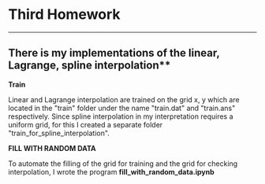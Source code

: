 # Third Homework
----------------
## There is my implementations of the linear, Lagrange, spline interpolation**

**Train**

Linear and Lagrange interpolation are trained on the grid x, y which are located in the "train" folder under the name "train.dat" and "train.ans" respectively. Since spline interpolation in my interpretation requires a uniform grid, for this I created a separate folder "train_for_spline_interpolation".

**FILL WITH RANDOM DATA**

To automate the filling of the grid for training and the grid for checking interpolation, I wrote the program __fill_with_random_data.ipynb__

